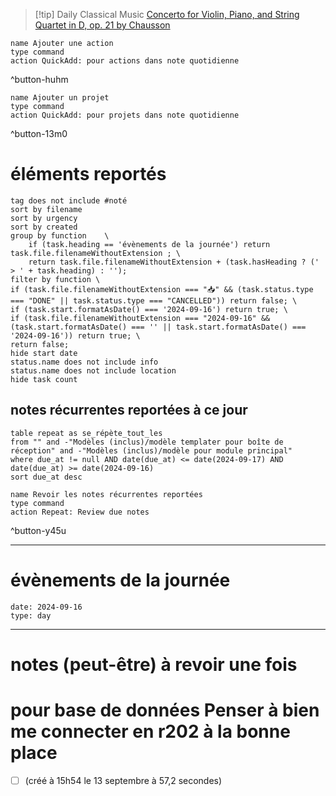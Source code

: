 



> [!tip] Daily Classical Music
> [Concerto for Violin, Piano, and String Quartet in D, op. 21 by Chausson](https://www.youtube.com/watch?v=gsrypUDnlcw)

```button
name Ajouter une action
type command
action QuickAdd: pour actions dans note quotidienne
```
^button-huhm
```button
name Ajouter un projet
type command
action QuickAdd: pour projets dans note quotidienne
```
^button-13m0
# éléments reportés
```tasks
tag does not include #noté 
sort by filename 
sort by urgency 
sort by created 
group by function    \
	if (task.heading == 'évènements de la journée') return task.file.filenameWithoutExtension ; \
    return task.file.filenameWithoutExtension + (task.hasHeading ? (' > ' + task.heading) : '');
filter by function \
if (task.file.filenameWithoutExtension === "📥" && (task.status.type === "DONE" || task.status.type === "CANCELLED")) return false; \
if (task.start.formatAsDate() === '2024-09-16') return true; \
if (task.file.filenameWithoutExtension === "2024-09-16" && (task.start.formatAsDate() === '' || task.start.formatAsDate() === '2024-09-16')) return true; \
return false;
hide start date
status.name does not include info
status.name does not include location
hide task count
```

## notes récurrentes reportées à ce jour
```dataview
table repeat as se_répète_tout_les
from "" and -"Modèles (inclus)/modèle templater pour boîte de réception" and -"Modèles (inclus)/modèle pour module principal"
where due_at != null AND date(due_at) <= date(2024-09-17) AND date(due_at) >= date(2024-09-16)
sort due_at desc
```

```button
name Revoir les notes récurrentes reportées
type command
action Repeat: Review due notes
```
^button-y45u
___
# évènements de la journée
```gEvent
date: 2024-09-16
type: day
```
___

# notes (peut-être) à revoir une fois

# pour base de données Penser à bien me connecter en r202 à la bonne place
- [ ] (créé à 15h54 le 13 septembre à 57,2 secondes)
